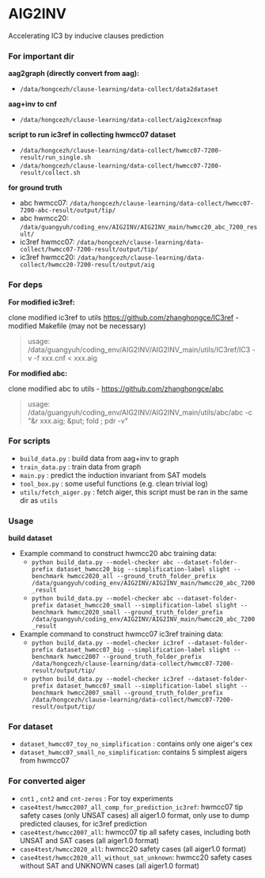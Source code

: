 # AIG2INV

Accelerating IC3 by inducive clauses prediction

### For important dir
**aag2graph (directly convert from aag):**
* `/data/hongcezh/clause-learning/data-collect/data2dataset`

**aag+inv to cnf**
* `/data/hongcezh/clause-learning/data-collect/aig2cexcnfmap`

**script to run ic3ref in collecting hwmcc07 dataset**
* `/data/hongcezh/clause-learning/data-collect/hwmcc07-7200-result/run_single.sh`
* `/data/hongcezh/clause-learning/data-collect/hwmcc07-7200-result/collect.sh`

**for ground truth**
* abc hwmcc07: `/data/hongcezh/clause-learning/data-collect/hwmcc07-7200-abc-result/output/tip/`
* abc hwmcc20: `/data/guangyuh/coding_env/AIG2INV/AIG2INV_main/hwmcc20_abc_7200_result/`
* ic3ref hwmcc07: `/data/hongcezh/clause-learning/data-collect/hwmcc07-7200-result/output/tip/`
* ic3ref hwmcc20: `/data/hongcezh/clause-learning/data-collect/hwmcc20-7200-result/output/aig`

### For deps

**For modified ic3ref:**

clone modified ic3ref to utils
https://github.com/zhanghongce/IC3ref - modified Makefile (may not be necessary)

> usage: /data/guangyuh/coding_env/AIG2INV/AIG2INV_main/utils/IC3ref/IC3 -v -f xxx.cnf < xxx.aig

**For modified abc:**

clone modified abc to utils - https://github.com/zhanghongce/abc

> usage: /data/guangyuh/coding_env/AIG2INV/AIG2INV_main/utils/abc/abc -c "&r xxx.aig; &put; fold ; pdr -v"


### For scripts
* `build_data.py` : build data from aag+inv to graph
* `train_data.py` : train data from graph
* `main.py` : predict the induction invariant from SAT models
* `tool_box.py` : some useful functions (e.g. clean trivial log)
* `utils/fetch_aiger.py` : fetch aiger, this script must be ran in the same dir as `utils`

### Usage
**build dataset**
* Example command to construct hwmcc20 abc training data:
    * `python build_data.py --model-checker abc --dataset-folder-prefix dataset_hwmcc20_big --simplification-label slight --benchmark hwmcc2020_all --ground_truth_folder_prefix /data/guangyuh/coding_env/AIG2INV/AIG2INV_main/hwmcc20_abc_7200_result`
    * `python build_data.py --model-checker abc --dataset-folder-prefix dataset_hwmcc20_small --simplification-label slight --benchmark hwmcc2020_small --ground_truth_folder_prefix /data/guangyuh/coding_env/AIG2INV/AIG2INV_main/hwmcc20_abc_7200_result`
* Example command to construct hwmcc07 ic3ref training data:
    * `python build_data.py --model-checker ic3ref --dataset-folder-prefix dataset_hwmcc07_big --simplification-label slight --benchmark hwmcc2007 --ground_truth_folder_prefix /data/hongcezh/clause-learning/data-collect/hwmcc07-7200-result/output/tip/`
    * `python build_data.py --model-checker ic3ref --dataset-folder-prefix dataset_hwmcc07_small --simplification-label slight --benchmark hwmcc2007_small --ground_truth_folder_prefix /data/hongcezh/clause-learning/data-collect/hwmcc07-7200-result/output/tip/`

### For dataset
* `dataset_hwmcc07_toy_no_simplification` : contains only one aiger's cex
* `dataset_hwmcc07_small_no_simplification`: contains 5 simplest aigers from hwmcc07

### For converted aiger
* `cnt1` , `cnt2` and `cnt-zeros` : For toy experiments
* `case4test/hwmcc2007_all_comp_for_prediction_ic3ref`: hwmcc07 tip safety cases (only UNSAT cases) all aiger1.0 format, only use to dump predicted clauses, for ic3ref prediction
* `case4test/hwmcc2007_all`: hwmcc07 tip all safety cases, including both UNSAT and SAT cases (all aiger1.0 format)
* `case4test/hwmcc2020_all`: hwmcc20 safety cases (all aiger1.0 format)
* `case4test/hwmcc2020_all_without_sat_unknown`: hwmcc20 safety cases without SAT and UNKNOWN cases (all aiger1.0 format)